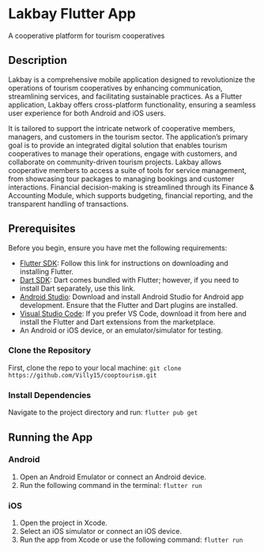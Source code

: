 # Lakbay Flutter App 
A cooperative platform for tourism cooperatives

## Description
Lakbay is a comprehensive mobile application designed to revolutionize the operations of tourism cooperatives by enhancing communication, streamlining services, and facilitating sustainable practices. As a Flutter application, Lakbay offers cross-platform functionality, ensuring a seamless user experience for both Android and iOS users. 

It is tailored to support the intricate network of cooperative members, managers, and customers in the tourism sector. The application’s primary goal is to provide an integrated digital solution that enables tourism cooperatives to manage their operations, engage with customers, and collaborate on community-driven tourism projects. Lakbay allows cooperative members to access a suite of tools for service management, from showcasing tour packages to managing bookings and customer interactions. Financial decision-making is streamlined through its Finance & Accounting Module, which supports budgeting, financial reporting, and the transparent handling of transactions.

## Prerequisites
Before you begin, ensure you have met the following requirements:
- [Flutter SDK](https://flutter.dev/docs/get-started/install): Follow this link for instructions on downloading and installing Flutter.
- [Dart SDK](https://dart.dev/get-dart): Dart comes bundled with Flutter; however, if you need to install Dart separately, use this link.
- [Android Studio](https://developer.android.com/studio): Download and install Android Studio for Android app development. Ensure that the Flutter and Dart plugins are installed.
- [Visual Studio Code](https://code.visualstudio.com/): If you prefer VS Code, download it from here and install the Flutter and Dart extensions from the marketplace.
- An Android or iOS device, or an emulator/simulator for testing.

### Clone the Repository
First, clone the repo to your local machine:
`git clone https://github.com/Villy15/cooptourism.git`

### Install Dependencies
Navigate to the project directory and run:
`flutter pub get`

## Running the App

### Android
1. Open an Android Emulator or connect an Android device.
2. Run the following command in the terminal:
`flutter run`

### iOS
1. Open the project in Xcode.
2. Select an iOS simulator or connect an iOS device.
3. Run the app from Xcode or use the following command:
`flutter run`
